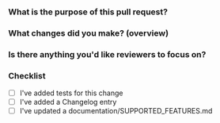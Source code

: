<!--
  First of all, thanks for contributing!

  If it's a typo fix or minor documentation update feel free to skip the rest of this template!
-->

<!--
  If it's a bug fix, then link it to the issue, for example:

  Fixes #xxx
-->

<!--
  Otherwise, describe the changes: 
-->

### What is the purpose of this pull request?

### What changes did you make? (overview)

### Is there anything you'd like reviewers to focus on?

### Checklist

- [ ] I've added tests for this change
- [ ] I've added a Changelog entry
- [ ] I've updated a documentation/SUPPORTED_FEATURES.md
